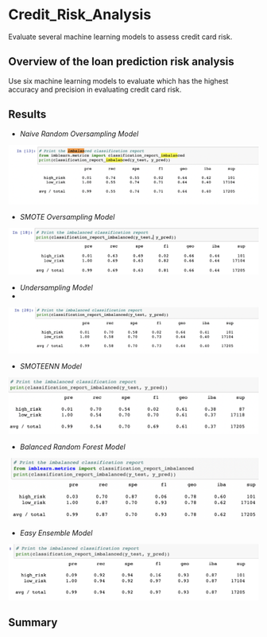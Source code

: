 # Credit_Risk_Analysis

Evaluate several machine learning models to assess credit card risk.

## Overview of the loan prediction risk analysis

Use six machine learning models to evaluate which has the highest accuracy and precision in evaluating credit card risk.

## Results

- *Naive Random Oversampling Model*

![1](https://github.com/padilladaniela/Credit_Risk_Analysis/blob/main/Naive_Accuracy.png)

- *SMOTE Oversampling Model*

![2](https://github.com/padilladaniela/Credit_Risk_Analysis/blob/main/SMOTE_Balanced.png)

- *Undersampling Model*
- 
![2](https://github.com/padilladaniela/Credit_Risk_Analysis/blob/main/Undersampling_Balanced.png)

- *SMOTEENN Model*

![2](https://github.com/padilladaniela/Credit_Risk_Analysis/blob/main/SMOTEEEN.png)

- *Balanced Random Forest Model*

![2](https://github.com/padilladaniela/Credit_Risk_Analysis/blob/main/Random_Rainforest.png)

- *Easy Ensemble Model*

![2](https://github.com/padilladaniela/Credit_Risk_Analysis/blob/main/Easy_Essemble.png)



## Summary
